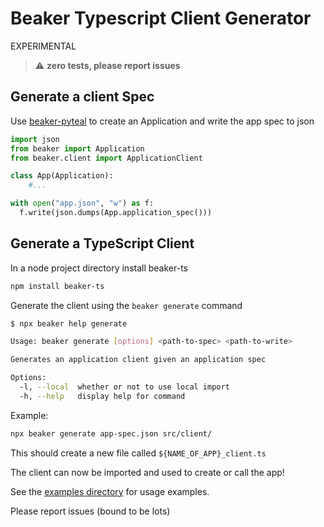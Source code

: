 # Beaker Typescript Client Generator

EXPERIMENTAL

> :warning: **zero tests, please report issues**

## Generate a client Spec

Use [beaker-pyteal](https://github.com/algorand-devrel/beaker) to create an Application and write the app spec to json

```py
import json
from beaker import Application
from beaker.client import ApplicationClient

class App(Application):
    #...

with open("app.json", "w") as f:
  f.write(json.dumps(App.application_spec()))
```

## Generate a TypeScript Client

In a node project directory install beaker-ts
```sh
npm install beaker-ts
```

Generate the client using the `beaker generate` command

```sh
$ npx beaker help generate

Usage: beaker generate [options] <path-to-spec> <path-to-write>

Generates an application client given an application spec

Options:
  -l, --local  whether or not to use local import
  -h, --help   display help for command

```

Example:
```sh
npx beaker generate app-spec.json src/client/ 
```

This should create a new file called `${NAME_OF_APP}_client.ts`

The client can now be imported and used to create or call the app!

See the [examples directory](https://github.com/algorand-devrel/beaker-ts/tree/master/examples) for usage examples.

Please report issues (bound to be lots)
